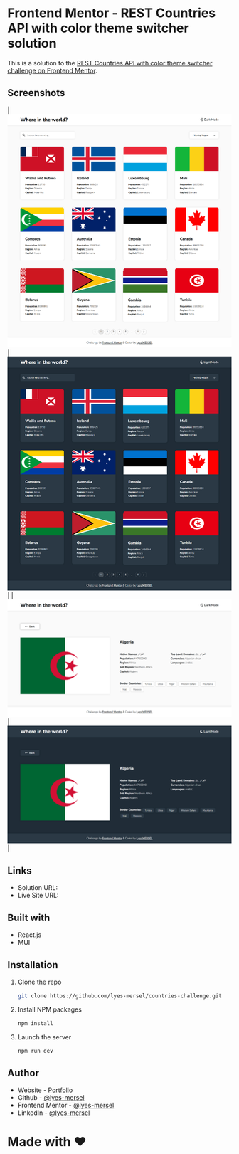 # Frontend Mentor - REST Countries API with color theme switcher solution
This is a solution to the [REST Countries API with color theme switcher challenge on Frontend Mentor](https://www.frontendmentor.io/challenges/rest-countries-api-with-color-theme-switcher-5cacc469fec04111f7b848ca).


## Screenshots
| ![](./screenshots/screenshot1.png) | ![](./screenshots/screenshot2.png) |
| ![](./screenshots/screenshot3.png) | ![](./screenshots/screenshot4.png) |


## Links
- Solution URL: [](github.com/lyes-mersel/countries-challenge)
- Live Site URL: [](countries-challenge-mersel.vercel.app/)


## Built with
- React.js
- MUI


## Installation
1. Clone the repo
   ```sh
   git clone https://github.com/lyes-mersel/countries-challenge.git
   ```
2. Install NPM packages
   ```sh
   npm install
   ```
3. Launch the server
   ```sh
   npm run dev
   ```


## Author
- Website - [Portfolio](https://lyes-mersel.netlify.app)
- Github - [@lyes-mersel](https://github.com/lyes-mersel)
- Frontend Mentor - [@lyes-mersel](https://www.frontendmentor.io/profile/lyes-mersel)
- LinkedIn - [@lyes-mersel](https://www.linkedin.com/in/lyes-mersel/)


# Made with ❤️